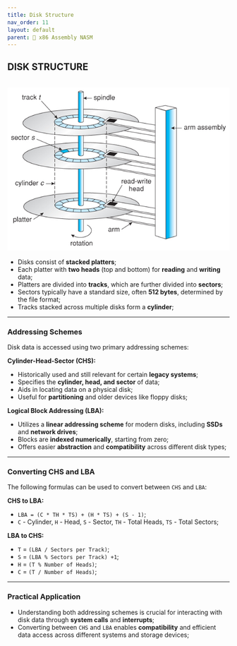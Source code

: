 ```yaml
---
title: Disk Structure
nav_order: 11
layout: default
parent: 🔲 x86 Assembly NASM
---
```


## **DISK STRUCTURE**

<div style="text-align:center;">
    <br>
    <img src="../../assets/images/disk_structure.jpg" alt="Disk Structure Diagram">
</div>

   - Disks consist of **stacked platters**;
   - Each platter with **two heads** (top and bottom) for **reading** and **writing** data;
   - Platters are divided into **tracks**, which are further divided into **sectors**;
   - Sectors typically have a standard size, often **512 bytes**, determined by the file format;
   - Tracks stacked across multiple disks form a **cylinder**;

----

### **Addressing Schemes**

Disk data is accessed using two primary addressing schemes:

**Cylinder-Head-Sector (CHS):**

- Historically used and still relevant for certain **legacy systems**;
- Specifies the **cylinder, head, and sector** of data;
- Aids in locating data on a physical disk;
- Useful for **partitioning** and older devices like floppy disks;

**Logical Block Addressing (LBA):**

- Utilizes a **linear addressing scheme** for modern disks, including **SSDs** and **network drives**;
- Blocks are **indexed numerically**, starting from zero;
- Offers easier **abstraction** and **compatibility** across different disk types;

----

### **Converting CHS and LBA**

The following formulas can be used to convert between `CHS` and `LBA`:

**CHS to LBA:**

- `LBA = (C * TH * TS) + (H * TS) + (S - 1)`;
- `C` - Cylinder, `H` - Head, `S` - Sector, `TH` - Total Heads, `TS` - Total Sectors;

**LBA to CHS:**

- `T` = `(LBA / Sectors per Track)`;
- `S` = `(LBA % Sectors per Track) +1`;
- `H` = `(T % Number of Heads)`;
- `C` = `(T / Number of Heads)`;

----

### **Practical Application**

- Understanding both addressing schemes is crucial for interacting with disk data through **system calls** and **interrupts**;
- Converting between `CHS` and `LBA` enables **compatibility** and efficient data access across different systems and storage devices;